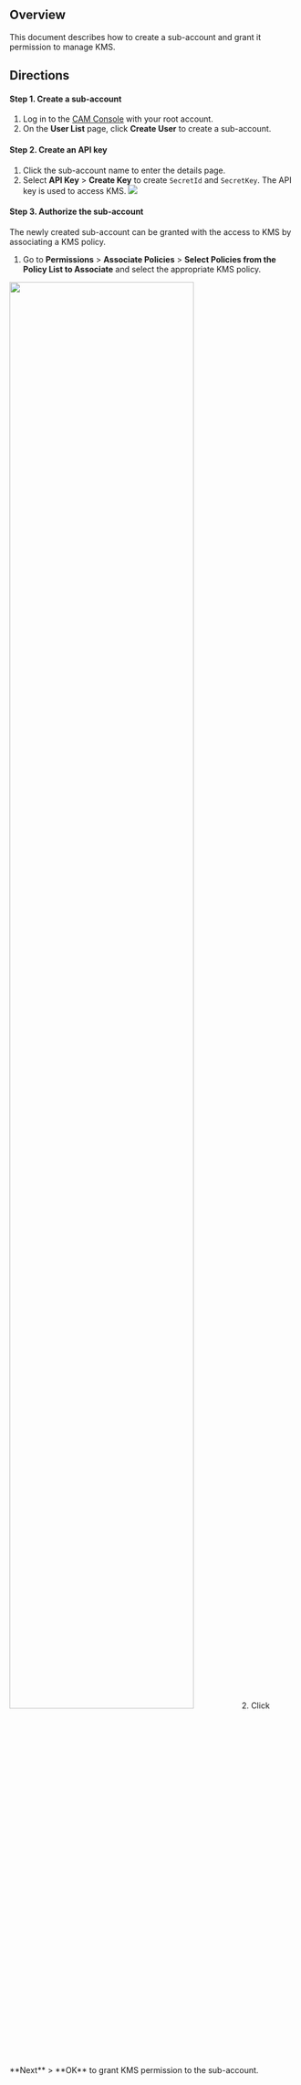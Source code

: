 

## Overview
This document describes how to create a sub-account and grant it permission to manage KMS.





## Directions
#### Step 1. Create a sub-account 
1. Log in to the [CAM Console](https://console.cloud.tencent.com/cam) with your root account.
2. On the **User List** page, click **Create User** to create a sub-account.

#### Step 2. Create an API key 
1. Click the sub-account name to enter the details page.
2. Select **API Key** > **Create Key** to create `SecretId` and `SecretKey`. The API key is used to access KMS.
![](https://main.qcloudimg.com/raw/b86373cfc243c4a60c337ec767cbcb73.png)

#### Step 3. Authorize the sub-account
The newly created sub-account can be granted with the access to KMS by associating a KMS policy.
1. Go to **Permissions** > **Associate Policies** > **Select Policies from the Policy List to Associate** and select the appropriate KMS policy.
<img src="https://main.qcloudimg.com/raw/b95ea21c77d4f45752e73443a8fc2739.png" width="80%">
2. Click **Next** > **OK** to grant KMS permission to the sub-account.
